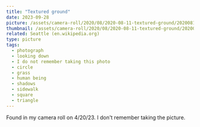 ```yaml
---
title: "Textured ground"
date: 2023-09-28
picture: /assets/camera-roll/2020/08/2020-08-11-textured-ground/20200811_051343222_iOS.jpg
thumbnail: /assets/camera-roll/2020/08/2020-08-11-textured-ground/20200811_051343222_iOS-thumbnail.jpg
related: Seattle (en.wikipedia.org)
type: picture
tags:
  - photograph
  - looking down
  - I do not remember taking this photo
  - circle
  - grass
  - human being
  - shadows
  - sidewalk
  - square
  - triangle
---
```

Found in my camera roll on 4/20/23. I don't remember taking the picture.